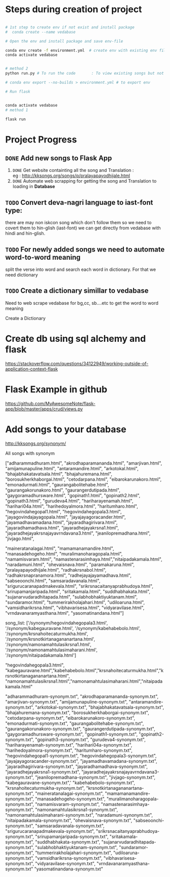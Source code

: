 
# Steps during creation of project  
```sh

# 1st step to create env if not exist and install package
#  conda create --name vedabase  

# Open the env and install package and save env-file

conda env create -f environment.yml  # create env with existing env file
conda activate vedabase


# method 2
python run.py # To run the code       : To view existing songs but not for adding new songs

# conda env export --no-builds > environment.yml # to export env 

# Run flask 


conda activate vedabase
# method 1

flask run


```
# Project Progress
## `DONE` Add new songs to Flask App

1. `DONE` Get website containting all the song and Translation :  
eg : http://kksongs.org/songs/p/pralayapayodhijale.html 
2. `DONE` Automate web scrapping  for getting the song and Translation to loading in **Database**

## `TODO` Convert deva-nagri language to iast-font type:
there are may non iskcon song which don't follow them so we need to covert them to hin-glish (iast-font)
 we can get directly from vedabase with hindi and hin-glish.

## `TODO` For newly added songs we need to automate word-to-word meaning
split the verse into word and search each word in dictionary. For that we need dictionary


## `TODO` Create a dictionary simillar to vedabase
Need to web scrape vedabase for bg,cc, sb....etc to get the word to word meaning 

Create a Dictionary 




# Create db using sql alchemy and flask 

https://stackoverflow.com/questions/34122949/working-outside-of-application-context-flask


# Flask Example in github
https://github.com/MyAwesomeNote/flask-app/blob/master/apps/crud/views.py




# Add songs to your database 
http://kksongs.org/synonym/


All songs with synonym

["adharammadhuram.html", "akrodhaparamananda.html", "amarjivan.html", "amijamunapuline.html", "antaramandire.html", "arkotokal.html", "bhajabhakatavatsala.html", 
"bhajahuremana.html", "borosukherkhaborgai.html",
"cetodarpana.html", 
"eibarokarunakoro.html", "emonadurmati.html", 
"gaurangabolitehabe.html", "gaurangakorunakoro.html", "gaurangerdutipada.html", "gaygoramadhursware.html", "gopinath1.html", "gopinath2.html", "gopinath3.html", "gurudeva4.html",
"hariharayenamah.html", "harihari04a.html", "harihedoyalmora.html", "haritumharo.html", "hegovindahegopal1.html", "hegovindahegopala3.html", "jayagovindajayagopala.html", "jayajayagoracander.html", "jayamadhavamadana.html", "jayaradhagirivara.html", "jayaradhamadhava.html", "jayaradhejayakrsna1.html", "jayaradhejayakrsnajayavrndavana3.html", "jeanilopremadhana.html", "jivjago.html", 

"maineratanalagai.html", "mamamanamandire.html", "manasadehogeho.html", "muralimanoharagopala.html", 
"namamisvaram.html", "namastenarasimhaya.html","nitaipadakamala.html", "naradamuni.html", 
"ohevaisnava.html", 
"paramakaruna.html", "pralayapayodhijale.html", 
"radhakrsnabol.html", "radhakrsnapranamora.html", "radhejayajayamadhava.html", 
"sabseoonchi.html", "samsaradavanala.html", "srigurucaranapadmakevala.html", "srikrsnacaitanyaprabhudoya.html", "srirupamanjaripada.html", "sritakamala.html", "suddhabhakata.html", "sujanarvudaradhitapada.html", "sulabhobhaktiyuktanam.html", "sundaramor.html", "tummerirakholajahari.html",
"udiloaruna.html", 
"vamsidharikrsna.html", "vibhavarisesa.html", "vidyaravilase.html", "vrndavanaramyasthana.html", 
"yasomatinandana.html"] 

song_list:  ['/synonym/hegovindahegopala3.html', '/synonym/kabegauravane.html', '/synonym/kabehabebolo.html', '/synonym/krsnahoitecaturmukha.html', '/synonym/krsnotkirtanagananartana.html', '/synonym/namonamahtulasikrsna1.html', '/synonym/namonamahtulasimaharani.html', '/synonym/nitaipadakamala.html']

"hegovindahegopala3.html",
"kabegauravane.html","kabehabebolo.html","krsnahoitecaturmukha.html","krsnotkirtanagananartana.html",
"namonamahtulasikrsna1.html","namonamahtulasimaharani.html","nitaipadakamala.html"



"adharammadhuram-synonym.txt",
"akrodhaparamananda-synonym.txt",
"amarjivan-synonym.txt",
"amijamunapuline-synonym.txt",
"antaramandire-synonym.txt",
"arkotokal-synonym.txt",
"bhajabhakatavatsala-synonym.txt",
"bhajahuremana-synonym.txt",
"borosukherkhaborgai-synonym.txt",
"cetodarpana-synonym.txt",
"eibarokarunakoro-synonym.txt",
"emonadurmati-synonym.txt",
"gaurangabolitehabe-synonym.txt",
"gaurangakorunakoro-synonym.txt",
"gaurangerdutipada-synonym.txt",
"gaygoramadhursware-synonym.txt",
"gopinath1-synonym.txt",
"gopinath2-synonym.txt",
"gopinath3-synonym.txt",
"gurudeva4-synonym.txt",
"hariharayenamah-synonym.txt",
"harihari04a-synonym.txt",
"harihedoyalmora-synonym.txt",
"haritumharo-synonym.txt",
"hegovindahegopal1-synonym.txt",
"hegovindahegopala3-synonym.txt",
"jayajayagoracander-synonym.txt",
"jayamadhavamadana-synonym.txt",
"jayaradhagirivara-synonym.txt",
"jayaradhamadhava-synonym.txt",
"jayaradhejayakrsna1-synonym.txt",
"jayaradhejayakrsnajayavrndavana3-synonym.txt",
"jeanilopremadhana-synonym.txt",
"jivjago-synonym.txt",
"kabegauravane-synonym.txt",'
"kabehabebolo-synonym.txt",
"krsnahoitecaturmukha-synonym.txt",
"krsnotkirtanagananartana-synonym.txt",
"maineratanalagai-synonym.txt",
"mamamanamandire-synonym.txt",
"manasadehogeho-synonym.txt",
"muralimanoharagopala-synonym.txt",
"namamisvaram-synonym.txt",
"namastenarasimhaya-synonym.txt",
"namonamahtulasikrsna1-synonym.txt",
"namonamahtulasimaharani-synonym.txt",
"naradamuni-synonym.txt",
"nitaipadakamala-synonym.txt",
"ohevaisnava-synonym.txt",
"sabseoonchi-synonym.txt",
"samsaradavanala-synonym.txt",
"srigurucaranapadmakevala-synonym.txt",
"srikrsnacaitanyaprabhudoya-synonym.txt",
"srirupamanjaripada-synonym.txt",
"sritakamala-synonym.txt",
"suddhabhakata-synonym.txt",
"sujanarvudaradhitapada-synonym.txt",
"sulabhobhaktiyuktanam-synonym.txt",
"sundaramor-synonym.txt",
"tummerirakholajahari-synonym.txt",
"udiloaruna-synonym.txt",
"vamsidharikrsna-synonym.txt",
"vibhavarisesa-synonym.txt",
"vidyaravilase-synonym.txt",
"vrndavanaramyasthana-synonym.txt"
"yasomatinandana-synonym.txt"